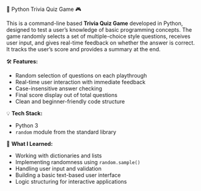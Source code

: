 
🧠 Python Trivia Quiz Game 🎮

This is a command-line based **Trivia Quiz Game** developed in Python, designed to test a user’s knowledge of basic programming concepts. The game randomly selects a set of multiple-choice style questions, receives user input, and gives real-time feedback on whether the answer is correct. It tracks the user’s score and provides a summary at the end.

🛠 **Features:**

* Random selection of questions on each playthrough
* Real-time user interaction with immediate feedback
* Case-insensitive answer checking
* Final score display out of total questions
* Clean and beginner-friendly code structure

💡 **Tech Stack:**

* Python 3
* `random` module from the standard library

🚀 **What I Learned:**

* Working with dictionaries and lists
* Implementing randomness using `random.sample()`
* Handling user input and validation
* Building a basic text-based user interface
* Logic structuring for interactive applications

